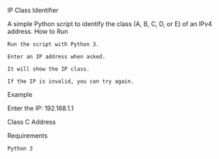 
IP Class Identifier

A simple Python script to identify the class (A, B, C, D, or E) of an IPv4 address.
How to Run

    Run the script with Python 3.

    Enter an IP address when asked.

    It will show the IP class.

    If the IP is invalid, you can try again.

Example

Enter the IP: 192.168.1.1

Class C Address

Requirements

    Python 3
